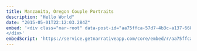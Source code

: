 ```yaml
---
title: Manzanita, Oregon Couple Portraits
description: "Hello World"
date: "2015-05-01T22:12:03.284Z"
embed: '<div class="nar-root" data-post-id="aa75ffca-57d7-4b3c-a137-6680804ed557" style="p {text-align:center;opacity: 0.0;animation: nara 0s ease-in 2s forwards;}@keyframes nara {to {opacity: 1.0;}}" ><img style="width:100%;" src="https://content1.getnarrativeapp.com/static/aa75ffca-57d7-4b3c-a137-6680804ed557/featured.jpg"><noscript><p>Your Narrative blog will appear here, click preview to see it live.<br>For any issues click <a href="https://help.narrative.so/i/j">here</a></p></noscript>
</div>'
embedScript: 'https://service.getnarrativeapp.com/core/embed/r/aa75ffca-57d7-4b3c-a137-6680804ed557.js'
---
```

